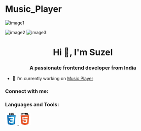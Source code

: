 # Music_Player

![image1](https://user-images.githubusercontent.com/64069582/186377542-b6ec774a-4e19-453b-9c31-641bde3483d5.png)

![image2](https://user-images.githubusercontent.com/64069582/186377581-5114d2a0-77df-4340-95bc-13a8a95baff2.png)
![image3](https://user-images.githubusercontent.com/64069582/186377626-5a713aaa-67b9-4aa7-8081-cdc213b4ddd8.png)

<h1 align="center">Hi 👋, I'm Suzel</h1>
<h3 align="center">A passionate frontend developer from India</h3>

- 🔭 I’m currently working on [Music Player](https://github.com/suzelkhan1177/Music_Player)

<h3 align="left">Connect with me:</h3>
<p align="left">
</p>

<h3 align="left">Languages and Tools:</h3>
<p align="left"> <a href="https://www.w3schools.com/css/" target="_blank" rel="noreferrer"> <img src="https://raw.githubusercontent.com/devicons/devicon/master/icons/css3/css3-original-wordmark.svg" alt="css3" width="40" height="40"/> </a> <a href="https://www.w3.org/html/" target="_blank" rel="noreferrer"> <img src="https://raw.githubusercontent.com/devicons/devicon/master/icons/html5/html5-original-wordmark.svg" alt="html5" width="40" height="40"/> </a> </p>
